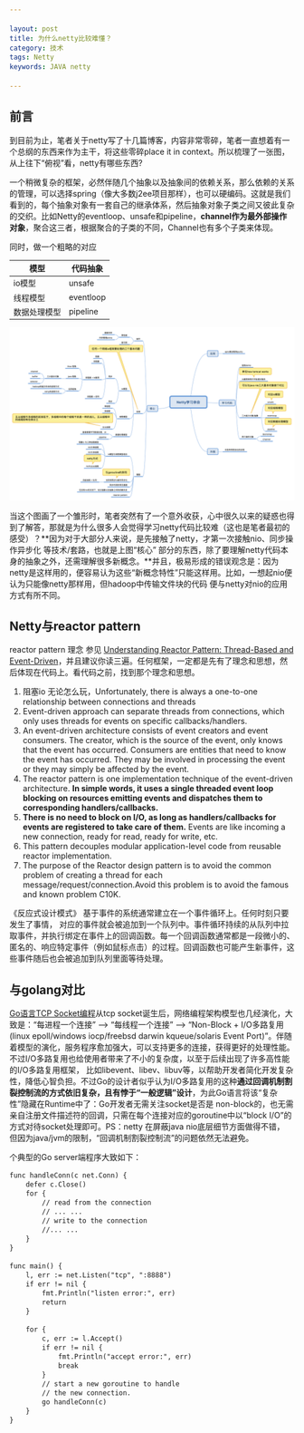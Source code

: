 ```yaml
---

layout: post
title: 为什么netty比较难懂？
category: 技术
tags: Netty
keywords: JAVA netty

---
```


## 前言

到目前为止，笔者关于netty写了十几篇博客，内容非常零碎，笔者一直想着有一个总纲的东西来作为主干，将这些零碎place it in context。所以梳理了一张图，从上往下“俯视”看，netty有哪些东西?

一个稍微复杂的框架，必然伴随几个抽象以及抽象间的依赖关系，那么依赖的关系的管理，可以选择spring（像大多数j2ee项目那样），也可以硬编码。这就是我们看到的，每个抽象对象有一套自己的继承体系，然后抽象对象子类之间又彼此复杂的交织。比如Netty的eventloop、unsafe和pipeline，**channel作为最外部操作对象**，聚合这三者，根据聚合的子类的不同，Channel也有多个子类来体现。

同时，做一个粗略的对应

|模型|代码抽象|
|---|---|
|io模型|unsafe|
|线程模型|eventloop|
|数据处理模型|pipeline|

![](/public/upload/netty/learn_netty.png)

当这个图画了一个雏形时，笔者突然有了一个意外收获，心中很久以来的疑惑也得到了解答，那就是为什么很多人会觉得学习netty代码比较难（这也是笔者最初的感受）？**因为对于大部分人来说，是先接触了netty，才第一次接触nio、同步操作异步化 等技术/套路，也就是上图“核心” 部分的东西，除了要理解netty代码本身的抽象之外，还需理解很多新概念。**并且，极易形成的错误观念是：因为netty是这样用的，便容易认为这些“新概念特性”只能这样用。比如，一想起nio便认为只能像netty那样用，但hadoop中传输文件块的代码 便与netty对nio的应用方式有所不同。 

## Netty与reactor pattern

reactor pattern 理念 参见 [Understanding Reactor Pattern: Thread-Based and Event-Driven](https://dzone.com/articles/understanding-reactor-pattern-thread-based-and-eve)，并且建议你读三遍。任何框架，一定都是先有了理念和思想，然后体现在代码上。看代码之前，找到那个理念和思想。


1. 阻塞io 无论怎么玩，Unfortunately, there is always a one-to-one relationship between connections and threads
1. Event-driven approach can separate threads from connections, which only uses threads for events on specific callbacks/handlers.
2. An event-driven architecture consists of event creators and event consumers. The creator, which is the source of the event, only knows that the event has occurred. Consumers are entities that need to know the event has occurred. They may be involved in processing the event or they may simply be affected by the event.
3. The reactor pattern is one implementation technique of the event-driven architecture. **In simple words, it uses a single threaded event loop blocking on resources emitting events and dispatches them to corresponding handlers/callbacks.**
4. **There is no need to block on I/O, as long as handlers/callbacks for events are registered to take care of them.** Events are like incoming a new connection, ready for read, ready for write, etc.
5. This pattern decouples modular application-level code from reusable reactor implementation.
6. The purpose of the Reactor design pattern is to avoid the common problem of creating a thread for each message/request/connection.Avoid this problem is to avoid the famous and known problem C10K.

《反应式设计模式》 基于事件的系统通常建立在一个事件循环上。任何时刻只要发生了事情， 对应的事件就会被追加到一个队列中。事件循环持续的从队列中拉取事件，并执行绑定在事件上的回调函数。每一个回调函数通常都是一段微小的、匿名的、响应特定事件（例如鼠标点击）的过程。回调函数也可能产生新事件，这些事件随后也会被追加到队列里面等待处理。


## 与golang对比

[Go语言TCP Socket编程](https://tonybai.com/2015/11/17/tcp-programming-in-golang/)从tcp socket诞生后，网络编程架构模型也几经演化，大致是：“每进程一个连接” –> “每线程一个连接” –> “Non-Block + I/O多路复用(linux epoll/windows iocp/freebsd darwin kqueue/solaris Event Port)”。伴随着模型的演化，服务程序愈加强大，可以支持更多的连接，获得更好的处理性能。不过I/O多路复用也给使用者带来了不小的复杂度，以至于后续出现了许多高性能的I/O多路复用框架， 比如libevent、libev、libuv等，以帮助开发者简化开发复杂性，降低心智负担。不过Go的设计者似乎认为I/O多路复用的这种**通过回调机制割裂控制流的方式依旧复杂，且有悖于“一般逻辑”设计**，为此Go语言将该“复杂性”隐藏在Runtime中了：Go开发者无需关注socket是否是 non-block的，也无需亲自注册文件描述符的回调，只需在每个连接对应的goroutine中以“block I/O”的方式对待socket处理即可。PS：netty 在屏蔽java nio底层细节方面做得不错， 但因为java/jvm的限制，“回调机制割裂控制流”的问题依然无法避免。


个典型的Go server端程序大致如下：

    func handleConn(c net.Conn) {
        defer c.Close()
        for {
            // read from the connection
            // ... ...
            // write to the connection
            //... ...
        }
    }

    func main() {
        l, err := net.Listen("tcp", ":8888")
        if err != nil {
            fmt.Println("listen error:", err)
            return
        }

        for {
            c, err := l.Accept()
            if err != nil {
                fmt.Println("accept error:", err)
                break
            }
            // start a new goroutine to handle
            // the new connection.
            go handleConn(c)
        }
    }